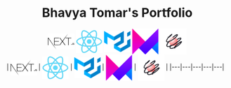 <h1 align="center">Bhavya Tomar's Portfolio</h1>

<div align="center">
	<img align="center" src="/public/assets/icons/nextjs.svg" alt="srv_1030" width="60" />
	<img align="center" src="/public/assets/icons/react.png" alt="srv_1030" width="60" />
	<img align="center" src="/public/assets/icons/materialui.svg" alt="srv_1030" width="60" />
	<img align="center" src="/public/assets/icons/framer.png" alt="srv_1030" width="60" />
	<img align="center" src="/public/assets/icons/react-spring.svg" alt="srv_1030" width="60" />
</div>
| 	<img align="center" src="/public/assets/icons/nextjs.svg" alt="srv_1030" width="60" />  
|  <img align="center" src="/public/assets/icons/react.png" alt="srv_1030" width="60" /> 
|  <img align="center" src="/public/assets/icons/materialui.svg" alt="srv_1030" width="60" />
|   	<img align="center" src="/public/assets/icons/framer.png" alt="srv_1030" width="60" />
|  <img align="center" src="/public/assets/icons/react-spring.svg" alt="srv_1030" width="60" />
 |
|---|---|---|---|---|

<!-- # TypeScript Next.js example

This is a really simple project that shows the usage of Next.js with TypeScript.

## Deploy your own

Deploy the example using [Vercel](https://vercel.com?utm_source=github&utm_medium=readme&utm_campaign=next-example):

[![Deploy with Vercel](https://vercel.com/button)](https://vercel.com/new/git/external?repository-url=https://github.com/vercel/next.js/tree/canary/examples/with-typescript&project-name=with-typescript&repository-name=with-typescript)

## How to use it?

Execute [`create-next-app`](https://github.com/vercel/next.js/tree/canary/packages/create-next-app) with [npm](https://docs.npmjs.com/cli/init) or [Yarn](https://yarnpkg.com/lang/en/docs/cli/create/) to bootstrap the example:

```bash
npx create-next-app --example with-typescript with-typescript-app
# or
yarn create next-app --example with-typescript with-typescript-app
```

Deploy it to the cloud with [Vercel](https://vercel.com/new?utm_source=github&utm_medium=readme&utm_campaign=next-example) ([Documentation](https://nextjs.org/docs/deployment)).

## Notes

This example shows how to integrate the TypeScript type system into Next.js. Since TypeScript is supported out of the box with Next.js, all we have to do is to install TypeScript.

```
npm install --save-dev typescript
```

To enable TypeScript's features, we install the type declarations for React and Node.

```
npm install --save-dev @types/react @types/react-dom @types/node
```

When we run `next dev` the next time, Next.js will start looking for any `.ts` or `.tsx` files in our project and builds it. It even automatically creates a `tsconfig.json` file for our project with the recommended settings.

Next.js has built-in TypeScript declarations, so we'll get autocompletion for Next.js' modules straight away.

A `type-check` script is also added to `package.json`, which runs TypeScript's `tsc` CLI in `noEmit` mode to run type-checking separately. You can then include this, for example, in your `test` scripts. -->
